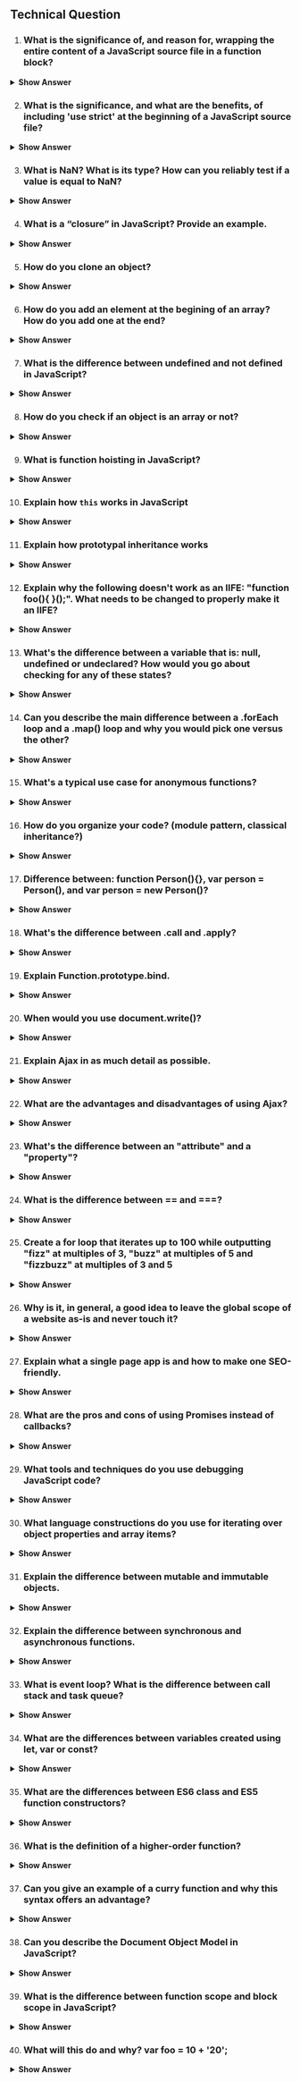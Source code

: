 ## Technical Question
1. ### What is the significance of, and reason for, wrapping the entire content of a JavaScript source file in a function block?
<details><summary><b>Show Answer</b></summary>

The practice of wrapping the entire content of a JavaScript source file in a function block is called the "module pattern" or "immediately-invoked function expression" (IIFE) and it serves several purposes:

Encapsulation: By wrapping code in a function block, it creates a private scope for the variables and functions defined within it. This means that any variables or functions defined within the function block are not accessible outside of it, effectively encapsulating the code and preventing naming collisions with other code that may be present in the global scope.

Avoidance of global variables: When variables are declared outside of any function block, they become global variables, which can be accessed and modified by any other script running on the same page. By wrapping the code in a function block, variables and functions declared within it become private, avoiding the creation of new global variables.

Modularization: The module pattern allows for the creation of self-contained modules of code that can be reused across different parts of an application. By defining all the code related to a particular feature or component within a single function block, it becomes easier to manage and organize code.

Protection against minification issues: Some minification tools may rename variables in a way that could cause issues if the code is not wrapped in a function block. By using the module pattern, the code is protected from these issues as the variables are not exposed in the global scope.

Overall, wrapping the entire content of a JavaScript source file in a function block provides a way to write more organized, modular, and encapsulated code that is less prone to errors caused by global variables or minification issues.

</details>

2. ### What is the significance, and what are the benefits, of including 'use strict' at the beginning of a JavaScript source file?
<details><summary><b>Show Answer</b></summary>
The 'use strict' statement is a feature introduced in ECMAScript 5 that allows developers to opt into a stricter version of JavaScript, which helps to avoid common mistakes and improve performance. When 'use strict' is included at the beginning of a JavaScript file, it enables strict mode for that entire file. Some benefits of using strict mode are:

It helps to catch common coding mistakes that would otherwise result in silent errors, such as using undeclared variables, assigning values to read-only properties, or using duplicate function parameter names.
It disallows certain unsafe or confusing language features, such as using the 'eval' function or implicit type coercion.
It improves performance in some cases by allowing JavaScript engines to optimize code more aggressively.</details>

3. ### What is NaN? What is its type? How can you reliably test if a value is equal to NaN?
<details><summary><b>Show Answer</b></summary>
NaN stands for "Not a Number" and is a special value in JavaScript that represents an undefined or unrepresentable value resulting from a mathematical operation. Despite its name, NaN is of the type "number". However, NaN is unique in that it is the only value in JavaScript that is not equal to itself. Therefore, a reliable way to test if a value is equal to NaN is to use the 'isNaN()' function, which returns true if the value is NaN and false otherwise.</details>

4. ### What is a “closure” in JavaScript? Provide an example.
<details><summary><b>Show Answer</b></summary>
A closure is a feature in JavaScript that allows a function to retain access to variables defined in its outer scope even after the outer function has returned. This is achieved by creating a new execution context for the inner function, which includes a reference to the outer function's lexical environment. Here's an example of a closure:

```
  function outerFunction() {
  const name = 'John';
  
  function innerFunction() {
    console.log(`Hello ${name}!`);
  }
  
  return innerFunction;
}

const greeting = outerFunction();
greeting(); // Output: "Hello John!"
```

In this example, outerFunction returns innerFunction, which is then assigned to the greeting variable. When greeting is called, it still has access to the name variable, even though outerFunction has already returned.
</details>

5. ### How do you clone an object?
<details><summary><b>Show Answer</b></summary>
In JavaScript, objects are reference types, which means that assigning an object to a new variable only creates a reference to the original object, not a new copy. To create a clone of an object, you can use several methods, including:

 - Using the Object.assign() method:

```
const original = { a: 1, b: 2 };
const clone = Object.assign({}, original);
```
  
 - Using the spread operator:
  
```
const original = { a: 1, b: 2 };
const clone = { ...original };
```

 - Using JSON.stringify() and JSON.parse():

 ```
const original = { a: 1, b: 2 };
const clone = JSON.parse(JSON.stringify(original));
 ```

</details>

6. ### How do you add an element at the begining of an array? How do you add one at the end?
<details><summary><b>Show Answer</b></summary>
To add an element at the beginning of an array in JavaScript, you can use the unshift() method, which adds one or more elements to the beginning of an array and returns the new length of the array. Here's an example:

```
const arr = [2, 3, 4];
arr.unshift(1);
console.log(arr); // Output: [1, 2, 3, 4]
```
To add an element to the end of an array, you can use the push() method, which adds one or more elements to the end of an array and returns the new length of the array. Here's an example:

```
const myArray = [1, 2, 3];
myArray.push(4);
console.log(myArray); // [1, 2, 3, 4]
```

</details>

7. ### What is the difference between undefined and not defined in JavaScript?
<details><summary><b>Show Answer</b></summary>

Undefined and not defined are both ways of referring to a variable that has not been assigned a value, but they are used in different contexts. Undefined means that a variable has been declared but has not been assigned a value, while not defined means that a variable has not been declared at all. Here's an example:

```
let myVariable;
console.log(myVariable); // undefined

console.log(myOtherVariable); // Uncaught ReferenceError: myOtherVariable is not defined
```
  
In the first example, myVariable has been declared but has not been assigned a value, so its value is undefined. In the second example, myOtherVariable has not been declared at all, so trying to access it will result in a ReferenceError.

</details>

8. ### How do you check if an object is an array or not?
<details><summary><b>Show Answer</b></summary>
You can check if an object is an array by using the Array.isArray() method. This method returns true if the object is an array, and false if it is not. Here's an example:

```
const myArray = [1, 2, 3];
console.log(Array.isArray(myArray)); // true

const myObject = { foo: 'bar' };
console.log(Array.isArray(myObject)); // false
```
</details>

9. ### What is function hoisting in JavaScript?
<details><summary><b>Show Answer</b></summary>
Function hoisting is a JavaScript behavior where function declarations are moved to the top of their scope before the code is executed. This means that you can call a function before it is declared in your code. For example:

```
foo(); // 'bar'

function foo() {
  console.log('bar');
}
```

In this example, we can call the foo() function before it is declared because the function declaration is hoisted to the top of the scope. Note that function expressions, which are assigned to a variable, are not hoisted.

</details>

10. ### Explain how `this` works in JavaScript
<details><summary><b>Show Answer</b></summary>
In JavaScript, this refers to the current execution context, which is usually determined by how a function is called. The value of this can vary depending on how a function is invoked, and can be difficult to predict without understanding the underlying rules.

Here are the basic rules for determining the value of this:

Global context: If this is used outside of any function or object, it refers to the global object. In a browser, the global object is the window object.

Object method: If this is used inside of an object method, it refers to the object that the method is a property of. For example:

```
const person = {
  name: "John",
  greet: function() {
    console.log(`Hello, my name is ${this.name}.`);
  }

person.greet(); // logs "Hello, my name is John."
```  
person.greet(); // logs "Hello, my name is John."
person.greet(); // logs "Hello, my name is John."
Constructor function: If this is used inside of a constructor function, it refers to the instance of the object that is being created. For example:
```
function Person(name) {
  this.name = name;
  this.greet = function() {
    console.log(`Hello, my name is ${this.name}.`);
  }
}

const john = new Person("John");
john.greet(); // logs "Hello, my name is John."
```
Function invocation: If this is used inside of a regular function that is not a method of an object or a constructor function, it refers to the global object. However, if the function is called with the call or apply method, the value of this can be set explicitly to a specific object.
```
function greet() {
  console.log(`Hello, my name is ${this.name}.`);
}

const person1 = { name: "John" };
const person2 = { name: "Jane" };

greet(); // logs "Hello, my name is undefined."
greet.call(person1); // logs "Hello, my name is John."
greet.apply(person2); // logs "Hello, my name is Jane."
```
It's important to note that arrow functions do not have their own this binding, and instead inherit the this value from their enclosing lexical scope. This means that the value of this inside of an arrow function depends on where the function is defined, rather than how it is called.

In summary, the value of this in JavaScript depends on how a function is called, and can be determined by following the rules outlined above.

More detailed explaination onn Freecodecamp: https://www.freecodecamp.org/news/javascript-this-keyword-binding-rules/
</details>

11. ### Explain how prototypal inheritance works
<details><summary><b>Show Answer</b></summary>
Prototypal inheritance is a type of inheritance model in JavaScript where objects can inherit properties and methods from their prototypes. Each object in JavaScript has a prototype, which is essentially a reference to another object. When an object is created, it automatically inherits all the properties and methods of its prototype.

Here's an example:

```
// Create a parent object
let parent = {
  firstName: "John",
  lastName: "Doe",
  fullName: function() {
    return this.firstName + " " + this.lastName;
  }
};

// Create a child object
let child = Object.create(parent);

// Add a property to the child object
child.age = 25;

console.log(child.firstName); // "John"
console.log(child.age); // 25
console.log(child.fullName()); // "John Doe"
```
In this example, we first create a parent object with properties and a method. Then, we create a child object using Object.create(parent). This creates a new object with its prototype set to the parent object. We then add a new property to the child object.

When we access the firstName property of the child object, JavaScript first checks if it exists on the object itself. Since it doesn't, it checks the prototype chain and finds it on the parent object. Similarly, when we call the fullName() method on the child object, JavaScript finds it on the parent object through the prototype chain.

Prototypal inheritance is useful because it allows us to reuse code and create objects that share common properties and methods without having to define them on each individual object. It also allows us to create more complex inheritance relationships by chaining together prototypes. However, it's important to be aware of the potential pitfalls, such as unintentional modification of shared properties and methods.

</details>

12. ### Explain why the following doesn't work as an IIFE: "function foo(){ }();". What needs to be changed to properly make it an IIFE?
<details><summary><b>Show Answer</b></summary>
IIFE stands for Immediately Invoked Function Expression. It is a design pattern commonly used in JavaScript to create a function that is executed as soon as it is defined.

The following code doesn't work as an IIFE:

```
function foo() { }();
```
This is because the function is defined first and then immediately called with empty parentheses, which causes a syntax error. The JavaScript interpreter thinks that the function is being called with no arguments, but since there are no parentheses around the function definition, it doesn't know that it's actually supposed to be an IIFE.

To properly make it an IIFE, we need to wrap the entire function in parentheses like this:

```
(function foo() { })();
```
This tells the JavaScript interpreter that the function is meant to be an expression and not a declaration, and that it should be invoked immediately after it is defined.

Alternatively, we can also use the more commonly used syntax:
```
(function() { })();
```
This creates an anonymous function expression that is immediately invoked.

In summary, to make a function an IIFE, we need to wrap it in parentheses to create a function expression and then immediately invoke it.
</details>

13. ### What's the difference between a variable that is: null, undefined or undeclared? How would you go about checking for any of these states?
<details><summary><b>Show Answer</b></summary>
In JavaScript, there are three different states that a variable can be in: null, undefined, or undeclared. Let's discuss each state and how you can check for them:

1. Null: A null value is assigned by a programmer and represents an intentional absence of any object value. It is a value that represents no value or no object. In other words, null is explicitly set by the programmer to indicate that there is no value assigned to the variable.
To check if a variable is null, you can use the strict equality operator (===) to compare the variable to the null value. For example:

```
let myVariable = null;

if (myVariable === null) {
  console.log("myVariable is null");
}
```
2. Undefined: A variable is undefined when it has been declared but has not been assigned a value. It can also be undefined when a function doesn't return a value or when an object property doesn't exist.
To check if a variable is undefined, you can use the typeof operator and compare it to the string "undefined". For example:

```
let myVariable;

if (typeof myVariable === "undefined") {
  console.log("myVariable is undefined");
}
```
3. Undeclared: A variable is undeclared if it has not been declared using the var, let, or const keyword. It means that the variable doesn't exist in the current scope.
To check if a variable is undeclared, you can use a try-catch block and catch the ReferenceError that is thrown when an undeclared variable is referenced. For example:

```
try {
  if (myUndeclaredVariable === undefined) {
    console.log("myUndeclaredVariable is undefined");
  }
} catch (e) {
  console.log("myUndeclaredVariable is undeclared");
}
```
}
In summary, to check for each state:

To check for null: use strict equality (===) and compare to the null value.
To check for undefined: use typeof operator and compare to the string "undefined".
To check for undeclared: use a try-catch block and catch the ReferenceError thrown when an undeclared variable is referenced.
</details>

14. ### Can you describe the main difference between a .forEach loop and a .map() loop and why you would pick one versus the other?
<details><summary><b>Show Answer</b></summary>
The main difference between a .forEach loop and a .map() loop is in their return values and the way they treat the original array.

A .forEach loop is used when you want to perform a certain action on every element of an array, but you don't necessarily want to create a new array based on the original one. It simply iterates over each item in the array and performs the specified action. The return value of a .forEach loop is always undefined.

A .map() loop, on the other hand, is used when you want to create a new array based on the original one, by applying a certain function to each element of the array. It returns a new array with the same length as the original, but with the elements transformed by the function.

So, why would you pick one over the other?

If you simply need to perform an action on each element of an array, without creating a new array, then a .forEach loop is the way to go. It can be used for simple tasks like logging each element in the array to the console, or more complex tasks like modifying the original array.

If you need to create a new array based on the original one, by transforming each element in some way, then a .map() loop is the better choice. It can be used for tasks like converting an array of Celsius temperatures to an array of Fahrenheit temperatures, or transforming an array of objects to an array of specific object properties.

It's worth noting that neither of these methods modifies the original array, so they are both safe to use in that regard.
</details>

15. ### What's a typical use case for anonymous functions?
<details><summary><b>Show Answer</b></summary>
Anonymous functions, also known as lambda functions, are functions without a name that can be created and passed as arguments to other functions or used inline in expressions. A typical use case for anonymous functions is when we need to define a small and simple function that is only needed once and doesn't require a full-fledged function definition.

One common use case for anonymous functions is in functional programming, where higher-order functions are frequently used. Higher-order functions are functions that take one or more functions as arguments and/or return a function as a result. In such cases, anonymous functions can be used as "throwaway" functions to define the behavior of the higher-order function on the fly.

For example, let's say we have a list of numbers and we want to filter out only the even numbers. We could use the built-in filter function in Python and pass an anonymous function as the filter condition, like this:

```
numbers = [1, 2, 3, 4, 5, 6]
even_numbers = filter(lambda x: x % 2 == 0, numbers)
print(list(even_numbers))  # [2, 4, 6]
```
In this example, we define an anonymous function lambda x: x % 2 == 0 that takes a single argument x and returns True if x is even (i.e., if x % 2 == 0). We then pass this anonymous function as the filter condition to the filter function, which returns an iterator over the even numbers in the numbers list. Finally, we convert the iterator to a list and print it.

Another use case for anonymous functions is when defining callbacks or event handlers. For example, if we are working with a GUI toolkit that allows us to attach a callback function to a button press event, we could define the callback function inline as an anonymous function instead of creating a named function and passing it as an argument.

Overall, anonymous functions are a useful tool in programming that allows us to write more concise and readable code in certain situations where we don't need a named function or where a named function would be too cumbersome to define.
</details>

16. ### How do you organize your code? (module pattern, classical inheritance?)
<details><summary><b>Show Answer</b></summary>
When it comes to organizing code, there are several patterns and approaches you can use. The choice ultimately depends on the specifics of the project and the needs of the team.

One popular approach is the module pattern, where you group related functions and variables into a self-contained module. This pattern allows for better encapsulation, making it easier to reason about and maintain the codebase. With this approach, you can create modules for various parts of your application, such as user authentication, data storage, or UI components. Each module can have its own public interface and private implementation, which helps to prevent unwanted interactions between modules.

Another popular approach is classical inheritance, which involves creating classes and hierarchies of objects that inherit properties and methods from parent classes. This approach is useful when you need to create many similar objects with shared properties and behavior. It can also help with code reuse, as you can create parent classes that define common functionality and then inherit from them to create more specialized subclasses.

In addition to these approaches, there are also other patterns you can use, such as functional programming, dependency injection, and observer pattern. The important thing is to choose the approach that makes the most sense for your project and to be consistent in your coding practices across the codebase.
</details>

17. ### Difference between: function Person(){}, var person = Person(), and var person = new Person()?
<details><summary><b>Show Answer</b></summary>
In JavaScript, a function can be used to create objects, which can then be used to store data or perform actions. The three code snippets you provided are all related to creating objects using a function, but they differ in how they create and initialize the object.

1. function Person() {} is a function declaration that defines a function called "Person". This function doesn't do anything by default; it simply exists as a named function. You can think of it as a blueprint for creating objects of type "Person", but it doesn't create any objects on its own. This function can be used to create new objects using the new keyword.

2. var person = Person(); is a variable declaration that creates a variable called "person" and assigns it the return value of calling the "Person" function. However, since the "Person" function doesn't return anything explicitly, this line of code will set the "person" variable to undefined. This code snippet doesn't create a new object of type "Person" either.

3. var person = new Person(); is a variable declaration that creates a variable called "person" and assigns it a new instance of the "Person" object created with the new keyword. The new keyword is used to create a new instance of an object based on a constructor function. When a constructor function is called with the new keyword, it creates and returns a new object instance.

When creating objects using constructor functions, it is generally recommended to use the new keyword to ensure that a new instance of the object is created. Using the new keyword creates a new object and sets the value of this to the new object, allowing the constructor to initialize the new object properly.
</details>


18. ### What's the difference between .call and .apply?
<details><summary><b>Show Answer</b></summary>

</details>

19. ### Explain Function.prototype.bind.
<details><summary><b>Show Answer</b></summary>
Function.prototype.bind is a built-in method in JavaScript that returns a new function with a specified this value and an optional set of arguments. This method allows us to bind a function to a specific object and create a new function that will use the specified object as its this value.

The syntax for bind is as follows:
```
function.bind(thisArg[, arg1[, arg2[, ...]]])
```
Here, thisArg is the object that the function will use as its this value when it is called. The remaining arguments arg1, arg2, etc. are optional and represent the arguments that will be passed to the function when it is called.

Let's look at an example to better understand bind. Suppose we have an object person with a property name and a method greet:
```
const person = {
  name: 'John',
  greet: function() {
    console.log(`Hello, my name is ${this.name}.`);
  }
};
```
If we call person.greet() directly, we'll see Hello, my name is John. printed to the console.

Now let's say we want to create a new function that has person as its this value, but we don't want to call the greet method directly. We can use bind to create a new function:

```
const greetPerson = person.greet.bind(person);
```
Here, greetPerson is a new function that has person as its this value. We can call it just like we called person.greet():

```
greetPerson(); // logs "Hello, my name is John."
```
The advantage of using bind is that we can pass greetPerson around as a reference to a function that is bound to person. We can use it in callback functions, pass it as an argument to other functions, etc.

In summary, Function.prototype.bind is a powerful method in JavaScript that allows us to bind a function to a specific object and create a new function with a specified this value and set of arguments.
</details>

20. ### When would you use document.write()?
<details><summary><b>Show Answer</b></summary>
document.write() is a method in JavaScript that writes content directly to an HTML document. It can be used in a variety of scenarios, including but not limited to:

1. During page load: document.write() can be used during the loading of a page to add content dynamically. This is particularly useful when you want to include some dynamic content that is generated using JavaScript or some other scripting language.

2. Testing purposes: document.write() can be used during development to quickly test some functionality. For example, if you want to see if a particular piece of JavaScript code is working as expected, you can use document.write() to display some output on the page.

3. Dynamic content generation: document.write() can be used to generate dynamic content on the fly. For instance, if you have a button that, when clicked, generates some content on the page, you can use document.write() to write that content directly to the document.

4. External script loading: document.write() can be used to load external scripts dynamically. For example, if you want to load a script file dynamically after the page has loaded, you can use document.write() to write the script tag directly to the document.

It's important to note that document.write() can have some drawbacks and limitations, particularly when used after the page has finished loading. In some cases, it can overwrite existing content on the page, causing unexpected behavior. Additionally, it can be difficult to maintain and modify code that relies heavily on document.write(). Therefore, it's generally recommended to use other methods, such as DOM manipulation, to add content to a web page dynamically.
</details>

21. ### Explain Ajax in as much detail as possible.
<details><summary><b>Show Answer</b></summary>

</details>

22. ### What are the advantages and disadvantages of using Ajax?
<details><summary><b>Show Answer</b></summary>

</details>

23. ### What's the difference between an "attribute" and a "property"?
<details><summary><b>Show Answer</b></summary>

</details>

24. ### What is the difference between == and ===?
<details><summary><b>Show Answer</b></summary>

</details>

25. ### Create a for loop that iterates up to 100 while outputting "fizz" at multiples of 3, "buzz" at multiples of 5 and "fizzbuzz" at multiples of 3 and 5
<details><summary><b>Show Answer</b></summary>

</details>

26. ### Why is it, in general, a good idea to leave the global scope of a website as-is and never touch it?
<details><summary><b>Show Answer</b></summary>

</details>

27. ### Explain what a single page app is and how to make one SEO-friendly.
<details><summary><b>Show Answer</b></summary>

</details>

28. ### What are the pros and cons of using Promises instead of callbacks?
<details><summary><b>Show Answer</b></summary>

</details>

29. ### What tools and techniques do you use debugging JavaScript code?
<details><summary><b>Show Answer</b></summary>

</details>

30. ### What language constructions do you use for iterating over object properties and array items?
<details><summary><b>Show Answer</b></summary>

</details>

31. ### Explain the difference between mutable and immutable objects.
<details><summary><b>Show Answer</b></summary>

</details>

32. ### Explain the difference between synchronous and asynchronous functions.
<details><summary><b>Show Answer</b></summary>

</details>

33. ### What is event loop? What is the difference between call stack and task queue?
<details><summary><b>Show Answer</b></summary>

</details>

34. ### What are the differences between variables created using let, var or const?
<details><summary><b>Show Answer</b></summary>

</details>

35. ### What are the differences between ES6 class and ES5 function constructors?
<details><summary><b>Show Answer</b></summary>

</details>

36. ### What is the definition of a higher-order function?
<details><summary><b>Show Answer</b></summary>

</details>

37. ### Can you give an example of a curry function and why this syntax offers an advantage?
<details><summary><b>Show Answer</b></summary>

</details>

38. ### Can you describe the Document Object Model in JavaScript?
<details><summary><b>Show Answer</b></summary>

</details>

39. ### What is the difference between function scope and block scope in JavaScript?
<details><summary><b>Show Answer</b></summary>

</details>

40. ### What will this do and why? var foo = 10 + '20';
<details><summary><b>Show Answer</b></summary>

</details>
